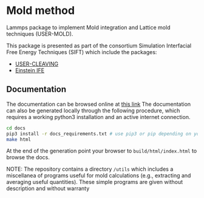 # Mold method

Lammps package to implement Mold integration and Lattice mold techniques (USER-MOLD).

This package is presented as part of the consortium Simulation Interfacial Free Energy Techniques (SIFT) which include the packages:

  - [USER-CLEAVING](https://github.com/demonico85/cleaving/tree/master)
  - [Einstein IFE](https://github.com/syeandel/Einstein_IFE)

## Documentation

The documentation can be browsed online at [this link](https://andresrtejedor.github.io/Mold/) The documentation can also be generated locally through the following procedure, which requires a working python3 installation and an active internet connection.

```bash
cd docs
pip3 install -r docs_requirements.txt # use pip3 or pip depending on your local setup
make html
```
At the end of the generation point your browser to `build/html/index.html` to browse the docs.

NOTE: The repository contains a directory `/utils` which includes a miscellanea of programs useful for  mold calculations (e.g., extracting and averaging useful quantities). These simple programs are given without description and without warranty
